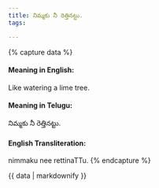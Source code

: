 ```yaml
---
title: నిమ్మకు నీ రెత్తినట్టు.
tags:

---
```


{% capture data %}
#### Meaning in English:
Like watering a lime tree.

#### Meaning in Telugu:
నిమ్మకు నీ రెత్తినట్టు.

#### English Transliteration:
nimmaku nee rettinaTTu.
{% endcapture %}

{{ data | markdownify }}

